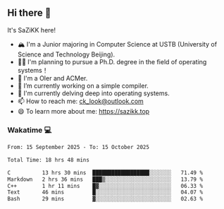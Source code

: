 ## Hi there 👋

It's SaZiKK here!

- 🏔️ I'm a Junior majoring in Computer Science  at USTB (University of Science and Technology Beijing).
- 🧑‍🎓 I'm planning to pursue a Ph.D. degree in the field of operating systems！
- 🚀 I'm a OIer and ACMer.
- 🔭 I’m currently working on a simple compiler.
- 🌱 I'm currently delving deep into operating systems.
- 📫 How to reach me: ck_look@outlook.com
- 😄 To learn more about me: https://sazikk.top

  
<!--
**SaZiKK/SaZiKK** is a ✨ _special_ ✨ repository because its `README.md` (this file) appears on your GitHub profile.

Here are some ideas to get you started:

- 🔭 I’m currently working on ...
- 🌱 I’m currently learning ...
- 👯 I’m looking to collaborate on ...
- 🤔 I’m looking for help with ...
- 💬 Ask me about ...
- 📫 How to reach me: ...
- 😄 Pronouns: ...
- ⚡ Fun fact: ...
-->

### Wakatime 💻

<!--START_SECTION:waka-->

```txt
From: 15 September 2025 - To: 15 October 2025

Total Time: 18 hrs 48 mins

C          13 hrs 30 mins  ██████████████████░░░░░░░   71.49 %
Markdown   2 hrs 36 mins   ███▒░░░░░░░░░░░░░░░░░░░░░   13.79 %
C++        1 hr 11 mins    █▓░░░░░░░░░░░░░░░░░░░░░░░   06.33 %
Text       46 mins         █░░░░░░░░░░░░░░░░░░░░░░░░   04.07 %
Bash       29 mins         ▓░░░░░░░░░░░░░░░░░░░░░░░░   02.63 %
```

<!--END_SECTION:waka-->
